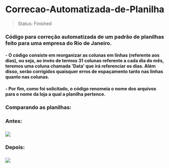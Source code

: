 <h1>Correcao-Automatizada-de-Planilha</h1>

> Status: Finished

### Código para correção automatizada de um padrão de planilhas feito para uma empresa do Rio de Janeiro. 

#### - O código consiste em reorganizar as colunas em linhas (referente aos dias), ou seja, ao invés de termos 31 colunas referente a cada dia do mês, teremos uma coluna chamada 'Data' que irá referenciar os dias. Além disso, serão corrigidos quaisquer erros de espaçamento tanto nas linhas quanto nas colunas.
#### - Por fim, como foi solicitado, o código renomeia o nome dos arquivos para o nome da loja a qual a planilha pertence.

### Comparando as planilhas:
### Antes:
### ![](https://cdn.discordapp.com/attachments/638957725858136066/1073259368822341652/image.png)

### Depois: 
### ![](https://cdn.discordapp.com/attachments/638957725858136066/1073259776147996712/image.png)
